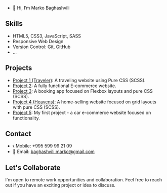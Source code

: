 
- 👋 Hi, I’m Marko Baghashvili

## Skills

- HTML5, CSS3, JavaScript, SASS
- Responsive Web Design
- Version Control: Git, GitHub
- ...

## Projects

- [Project 1 (Traveler)](https://marko010101.github.io/Travel/Traveler/): A traveling website using Pure CSS (SCSS).
- [Project 2](https://style-maven.netlify.app/): A fully functional E-commerce website.
- [Project 3](https://marko010101.github.io/booking-app/starter/): A booking app focused on Flexbox layouts and pure CSS (SCSS).
- [Project 4 (Heavens)](https://heavens.netlify.app/): A home-selling website focused on grid layouts with pure CSS (SCSS).
- [Project 5](https://dream-car-depot.netlify.app/): My first project - a car e-commerce website focused on functionality.

## Contact

- 📞 Mobile: +995 599 99 21 09
- 📧 Email: baghashvili.marko@gmail.com

## Let's Collaborate

I'm open to remote work opportunities and collaboration. Feel free to reach out if you have an exciting project or idea to discuss.


